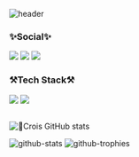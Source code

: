 ![header](https://capsule-render.vercel.app/api?type=waving&color=gradient&text=Crois%20GitHub&animation=twinkling&fontColor=ffffff&fontSize=50&fontAlign=20&fontAlignY=35)

### ✨Social✨

![](https://img.shields.io/badge/Gmail-D14836?style=for-the-badge&logo=gmail&logoColor=white)
![](https://img.shields.io/badge/Slack-4A154B?style=for-the-badge&logo=slack&logoColor=white)
![](https://img.shields.io/badge/Discord-7289DA?style=for-the-badge&logo=discord&logoColor=white)

### ⚒️Tech Stack⚒️

![](https://img.shields.io/badge/iOS-000000?style=for-the-badge&logo=ios&logoColor=white)
![](https://img.shields.io/badge/Swift-FA7343?style=for-the-badge&logo=swift&logoColor=white)

##

![Crois GitHub stats](https://github-readme-stats.vercel.app/api?username=Crois&show_icons=true&theme=radical)

![github-stats](https://stats.hyo.dev/api/github-stats-advanced?login=crois0509)
![github-trophies](https://stats.hyo.dev/api/github-trophies?login=crois0509)
